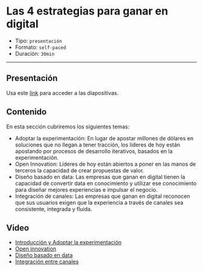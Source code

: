 # Las 4 estrategias para ganar en digital 

* Tipo: `presentación`
* Formato: `self-paced`
* Duración: `30min`

***

## Presentación
Usa este [link](https://drive.google.com/open?id=19cmDUgSoqGw-KAg8wze9A3Gz1V-tVV2o3xE-a6U2emc) para acceder a las diapositivas.

## Contenido
En esta sección cubriremos los siguientes temas:

* Adoptar la experimentación: En lugar de apostar millones de 
	dólares en soluciones que no llegan a tener tracción, los líderes 
	de hoy están apostando por procesos de desarrollo iterativos, 
	basados en la experimentación.
* Open Innovation: Líderes de hoy están abiertos a poner en las 
	manos de terceros la capacidad de crear propuestas de valor.
* Diseño basado en data: Las empresas que ganan en digital tienen 
	la capacidad de convertir data en conocimiento y utilizar ese 
	conocimiento para diseñar mejores experiencias e impulsar el negocio.
* Integración de canales: Las empresas que ganan en digital 
	reconocen que sus usuarios exigen que la experiencia a través 
	de canales sea consistente, integrada y fluida.

## Video
* [Introducción y Adoptar la experimentación](https://www.useloom.com/share/94bee9d273224ec89c5c62497b0fa202)
* [Open innovation](https://www.useloom.com/share/9f176c2b948a4b4b8318b5cec8c31b78)
* [Diseño basado en data](https://www.useloom.com/share/517a6902bca84a57bebed48c7b751a00)
* [Integración entre canales](https://www.useloom.com/share/d01b726ae01a4f58a0186ae73bbf0610)
